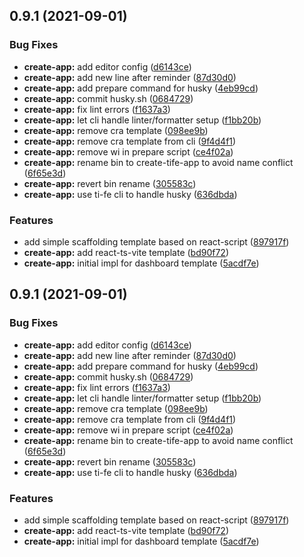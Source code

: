 ## 0.9.1 (2021-09-01)


### Bug Fixes

* **create-app:** add editor config ([d6143ce](https://github.com/Ti-FE/web-infra/commit/d6143ceb7efa1a3ffd7d6e2c669fcb7505e51b94))
* **create-app:** add new line after reminder ([87d30d0](https://github.com/Ti-FE/web-infra/commit/87d30d090ffb3700100ed5d5b47570c3ca4ca731))
* **create-app:** add prepare command for husky ([4eb99cd](https://github.com/Ti-FE/web-infra/commit/4eb99cd0fe76f36ed334bfaf235265b72dd605a0))
* **create-app:** commit husky.sh ([0684729](https://github.com/Ti-FE/web-infra/commit/06847293045b3b9d66da0ff2ca86ab6c4414a6c3))
* **create-app:** fix lint errors ([f1637a3](https://github.com/Ti-FE/web-infra/commit/f1637a372d8c1cf15d69762626f33c8802307cce))
* **create-app:** let cli handle linter/formatter setup ([f1bb20b](https://github.com/Ti-FE/web-infra/commit/f1bb20b987c51d3cef2b2675d36f96700d1a65a7))
* **create-app:** remove cra template ([098ee9b](https://github.com/Ti-FE/web-infra/commit/098ee9b1ae89c62483d6c7d9750e7338e38d9e31))
* **create-app:** remove cra template from cli ([9f4d4f1](https://github.com/Ti-FE/web-infra/commit/9f4d4f1b6a0000415eb5b1717f809ceb61b7af0b))
* **create-app:** remove wi in prepare script ([ce4f02a](https://github.com/Ti-FE/web-infra/commit/ce4f02ad0a2c56d6433fd5a07c1bee43e8e71c8a))
* **create-app:** rename bin to create-tife-app to avoid name conflict ([6f65e3d](https://github.com/Ti-FE/web-infra/commit/6f65e3d7ef2520b624917b1a2d61e7a4f210f5c5))
* **create-app:** revert bin rename ([305583c](https://github.com/Ti-FE/web-infra/commit/305583ccc04cad52d99d05b27e4111593a0fc636))
* **create-app:** use ti-fe cli to handle husky ([636dbda](https://github.com/Ti-FE/web-infra/commit/636dbda9539b570076fe4bc2bcd29d985e37da92))


### Features

* add simple scaffolding template based on react-script ([897917f](https://github.com/Ti-FE/web-infra/commit/897917f6ca64b730dfd5fe3e90def023b2627760))
* **create-app:** add react-ts-vite template ([bd90f72](https://github.com/Ti-FE/web-infra/commit/bd90f72580c9830c62c999f79203a02a025e1b8e))
* **create-app:** initial impl for dashboard template ([5acdf7e](https://github.com/Ti-FE/web-infra/commit/5acdf7ea2a589cfee9438df134076eb3d016d237))



## 0.9.1 (2021-09-01)

### Bug Fixes

- **create-app:** add editor config ([d6143ce](https://github.com/Ti-FE/web-infra/commit/d6143ceb7efa1a3ffd7d6e2c669fcb7505e51b94))
- **create-app:** add new line after reminder ([87d30d0](https://github.com/Ti-FE/web-infra/commit/87d30d090ffb3700100ed5d5b47570c3ca4ca731))
- **create-app:** add prepare command for husky ([4eb99cd](https://github.com/Ti-FE/web-infra/commit/4eb99cd0fe76f36ed334bfaf235265b72dd605a0))
- **create-app:** commit husky.sh ([0684729](https://github.com/Ti-FE/web-infra/commit/06847293045b3b9d66da0ff2ca86ab6c4414a6c3))
- **create-app:** fix lint errors ([f1637a3](https://github.com/Ti-FE/web-infra/commit/f1637a372d8c1cf15d69762626f33c8802307cce))
- **create-app:** let cli handle linter/formatter setup ([f1bb20b](https://github.com/Ti-FE/web-infra/commit/f1bb20b987c51d3cef2b2675d36f96700d1a65a7))
- **create-app:** remove cra template ([098ee9b](https://github.com/Ti-FE/web-infra/commit/098ee9b1ae89c62483d6c7d9750e7338e38d9e31))
- **create-app:** remove cra template from cli ([9f4d4f1](https://github.com/Ti-FE/web-infra/commit/9f4d4f1b6a0000415eb5b1717f809ceb61b7af0b))
- **create-app:** remove wi in prepare script ([ce4f02a](https://github.com/Ti-FE/web-infra/commit/ce4f02ad0a2c56d6433fd5a07c1bee43e8e71c8a))
- **create-app:** rename bin to create-tife-app to avoid name conflict ([6f65e3d](https://github.com/Ti-FE/web-infra/commit/6f65e3d7ef2520b624917b1a2d61e7a4f210f5c5))
- **create-app:** revert bin rename ([305583c](https://github.com/Ti-FE/web-infra/commit/305583ccc04cad52d99d05b27e4111593a0fc636))
- **create-app:** use ti-fe cli to handle husky ([636dbda](https://github.com/Ti-FE/web-infra/commit/636dbda9539b570076fe4bc2bcd29d985e37da92))

### Features

- add simple scaffolding template based on react-script ([897917f](https://github.com/Ti-FE/web-infra/commit/897917f6ca64b730dfd5fe3e90def023b2627760))
- **create-app:** add react-ts-vite template ([bd90f72](https://github.com/Ti-FE/web-infra/commit/bd90f72580c9830c62c999f79203a02a025e1b8e))
- **create-app:** initial impl for dashboard template ([5acdf7e](https://github.com/Ti-FE/web-infra/commit/5acdf7ea2a589cfee9438df134076eb3d016d237))
